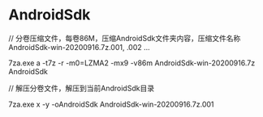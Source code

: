 # AndroidSdk

// 分卷压缩文件，每卷86M，压缩AndroidSdk文件夹内容，压缩文件名称AndroidSdk-win-20200916.7z.001, .002 ...

7za.exe a -t7z -r -m0=LZMA2 -mx9 -v86m AndroidSdk-win-20200916.7z AndroidSdk

// 解压分卷文件，解压到当前AndroidSdk目录

7za.exe x -y -oAndroidSdk AndroidSdk-win-20200916.7z.001
